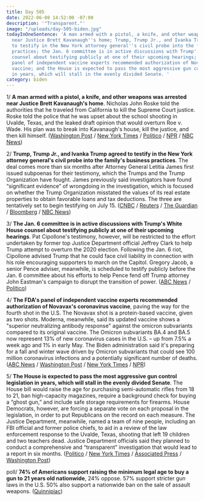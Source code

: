 ```yaml
---
title: Day 505
date: 2022-06-08 14:52:00 -07:00
description: '"Transparent."'
image: "/uploads/day-505-biden.jpg"
todayInOneSentence: 'A man armed with a pistol, a knife, and other weapons was arrested
  near Justice Brett Kavanaugh''s home; Trump, Trump Jr., and Ivanka Trump agreed
  to testify in the New York attorney general''s civil probe into the family''s business
  practices; the Jan. 6 committee is in active discussions with Trump''s White House
  counsel about testifying publicly at one of their upcoming hearings; the FDA''s
  panel of independent vaccine experts recommended authorization of Novavax''s coronavirus
  vaccine; and the House is expected to pass the most aggressive gun control legislation
  in years, which will stall in the evenly divided Senate. '
category: biden
---
```


1/ **A man armed with a pistol, a knife, and other weapons was arrested near Justice Brett Kavanaugh's home**. Nicholas John Roske told the authorities that he traveled from California to kill the Supreme Court justice. Roske told the police that he was upset about the school shooting in Uvalde, Texas, and the leaked draft opinion that would overturn Roe v. Wade. His plan was to break into Kavanaugh's house, kill the justice, and then kill himself. ([Washington Post](https://www.washingtonpost.com/dc-md-va/2022/06/08/kavanaugh-threat-arrest-justice/) / [New York Times](https://www.nytimes.com/2022/06/08/us/brett-kavanaugh-threat-arrest.html) / [Politico](https://www.politico.com/news/2022/06/08/armed-man-arrested-justice-brett-kavanaugh-00038069) / [NPR](https://www.npr.org/2022/06/08/1103702099/man-arrested-kavanaugh-house) / [NBC News](https://www.nbcnews.com/politics/supreme-court/man-gun-arrested-justice-kavanaughs-residence-rcna32535))

2/ **Trump, Trump Jr., and Ivanka Trump agreed to testify in the New York attorney general's civil probe into the family's business practices**. The deal comes more than six months after Attorney General Letitia James first issued subpoenas for their testimony, which the Trumps and the Trump Organization have fought. James previously said investigators have found “significant evidence” of wrongdoing in the investigation, which is focused on whether the Trump Organization misstated the values of its real estate properties to obtain favorable loans and tax deductions. The three are tentatively set to begin testifying on July 15. ([CNBC](https://www.cnbc.com/2022/06/08/trump-and-2-adult-children-set-to-testify-in-new-york-attorney-general-investigation-starting-july-15.html) / [Reuters](https://www.reuters.com/world/us/trump-adult-children-agree-testify-ny-civil-probe-document-2022-06-08/) / [The Guardian](https://www.theguardian.com/us-news/2022/jun/08/donald-trump-testify-investigation-children-new-york-ag) / [Bloomberg](https://www.bloomberg.com/news/articles/2022-06-08/trump-two-children-will-testify-starting-july-15-in-asset-probe?sref=MIBMEEoj) / [NBC News](https://www.nbcnews.com/politics/politics-news/trump-two-children-set-testify-july-15-new-york-civil-probe-rcna32621))

3/ **The Jan. 6 committee is in active discussions with Trump's White House counsel about testifying publicly at one of their upcoming hearings**. Pat Cipollone's testimony, however, will be restricted to the effort undertaken by former top Justice Department official Jeffrey Clark to help Trump attempt to overturn the 2020 election. Following the Jan. 6 riot, Cipollone advised Trump that he could face civil liability in connection with his role encouraging supporters to march on the Capitol. Gregory Jacob, a senior Pence adviser, meanwhile, is scheduled to testify publicly before the Jan. 6 committee about his efforts to help Pence fend off Trump attorney John Eastman's campaign to disrupt the transition of power. ([ABC News](https://abcnews.go.com/US/top-trump-white-house-lawyer-active-talks-jan/story?id=85246792) / [Politico](https://www.politico.com/news/2022/06/08/pence-adviser-testify-jan-6-committee-00038206))

4/ **The FDA's panel of independent vaccine experts recommended authorization of Novavax's coronavirus vaccine**, paving the way for the fourth shot in the U.S. The Novavax shot is a protein-based vaccine, given as two shots. Moderna, meanwhile, said its updated vaccine shows a "superior neutralizing antibody response" against the omicron subvariants compared to its original vaccine. The Omicron subvariants BA.4 and BA.5 now represent 13% of new coronavirus cases in the U.S. – up from 7.5% a week ago and 1% in early May. The Biden administration said it's preparing for a fall and winter wave driven by Omicron subvariants that could see 100 million coronavirus infections and a potentially significant number of deaths. ([ABC News](https://abcnews.go.com/Politics/fda-advisers-vote-favor-authorizing-novavax-covid-19/story?id=85242268) / [Washington Post](https://www.washingtonpost.com/health/2022/06/08/moderna-booster-omicron-coronavirus-trial/) / [New York Times](https://www.nytimes.com/2022/06/08/science/omicron-ba4-ba5-variant.html) / [NPR](https://www.npr.org/2022/06/08/1103659340/moderna-vaccine-booster-omicron))

5/ **The House is expected to pass the most aggressive gun control legislation in years, which will stall in the evenly divided Senate**. The House bill would raise the age for purchasing semi-automatic rifles from 18 to 21, ban high-capacity magazines, require a background check for buying a “ghost gun,” and include safe storage requirements for firearms. House Democrats, however, are forcing a separate vote on each proposal in the legislation, in order to put Republicans on the record on each measure. The Justice Department, meanwhile, named a team of nine people, including an FBI official and former police chiefs, to aid in a review of the law enforcement response to the Uvalde, Texas, shooting that left 19 children and two teachers dead. Justice Department officials said they planned to conduct a comprehensive and “transparent” investigation that would lead to a report in six months. ([Politico](https://www.politico.com/news/2022/06/08/house-democrats-gun-reform-goals-00038111) / [New York Times](https://www.nytimes.com/live/2022/06/08/us/gun-violence-hearing-uvalde-buffalo) / [Associated Press](https://apnews.com/article/uvalde-school-shooting-texas-shootings-merrick-garland-police-43851792809e619d0ea67d5b7819dd6c) / [Washington Post](https://www.washingtonpost.com/politics/2022/06/08/liberals-california-primaries-biden-summit-americas/))

poll/ **74% of Americans support raising the minimum legal age to buy a gun to 21 years old nationwide**, 24% oppose. 57% support stricter gun laws in the U.S. 50% also support a nationwide ban on the sale of assault weapons. ([Quinnipiac](https://poll.qu.edu/poll-release?releaseid=3848))